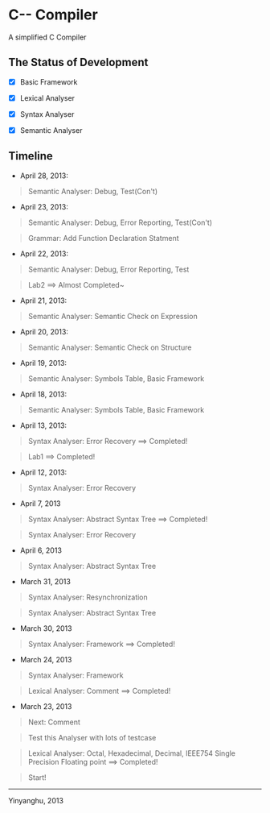 # C-- Compiler

A simplified C Compiler

## The Status of Development

* [x] Basic Framework
* [x] Lexical Analyser
* [x] Syntax Analyser
* [x] Semantic Analyser


## Timeline

* April 28, 2013:

> Semantic Analyser: Debug, Test(Con't)

* April 23, 2013:

> Semantic Analyser: Debug, Error Reporting, Test(Con't)

> Grammar: Add Function Declaration Statment

* April 22, 2013:

> Semantic Analyser: Debug, Error Reporting, Test

> Lab2 ==> Almost Completed~

* April 21, 2013:

> Semantic Analyser: Semantic Check on Expression

* April 20, 2013:

> Semantic Analyser: Semantic Check on Structure

* April 19, 2013:

> Semantic Analyser: Symbols Table, Basic Framework

* April 18, 2013:

> Semantic Analyser: Symbols Table, Basic Framework

* April 13, 2013:

> Syntax Analyser: Error Recovery ==> Completed!

> Lab1 ==> Completed!

* April 12, 2013: 

> Syntax Analyser: Error Recovery

* April 7, 2013

> Syntax Analyser: Abstract Syntax Tree ==> Completed!

> Syntax Analyser: Error Recovery

* April 6, 2013

> Syntax Analyser: Abstract Syntax Tree

* March 31, 2013

> Syntax Analyser: Resynchronization

> Syntax Analyser: Abstract Syntax Tree

* March 30, 2013

> Syntax Analyser: Framework ==> Completed!

* March 24, 2013

> Syntax Analyser: Framework

> Lexical Analyser: Comment ==> Completed!

* March 23, 2013

> Next: Comment

> Test this Analyser with lots of testcase

> Lexical Analyser: Octal, Hexadecimal, Decimal, IEEE754 Single Precision Floating point ==> Completed!

> Start!

***
Yinyanghu, 2013

